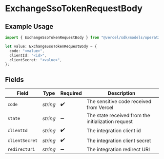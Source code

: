 # ExchangeSsoTokenRequestBody

## Example Usage

```typescript
import { ExchangeSsoTokenRequestBody } from "@vercel/sdk/models/operations/exchangessotoken.js";

let value: ExchangeSsoTokenRequestBody = {
  code: "<value>",
  clientId: "<id>",
  clientSecret: "<value>",
};
```

## Fields

| Field                                              | Type                                               | Required                                           | Description                                        |
| -------------------------------------------------- | -------------------------------------------------- | -------------------------------------------------- | -------------------------------------------------- |
| `code`                                             | *string*                                           | :heavy_check_mark:                                 | The sensitive code received from Vercel            |
| `state`                                            | *string*                                           | :heavy_minus_sign:                                 | The state received from the initialization request |
| `clientId`                                         | *string*                                           | :heavy_check_mark:                                 | The integration client id                          |
| `clientSecret`                                     | *string*                                           | :heavy_check_mark:                                 | The integration client secret                      |
| `redirectUri`                                      | *string*                                           | :heavy_minus_sign:                                 | The integration redirect URI                       |